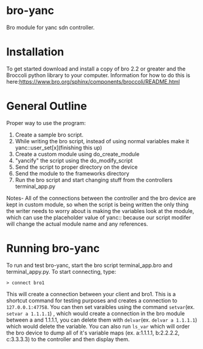 bro-yanc
========

Bro module for yanc sdn controller. 

Installation
============
To get started download and install a copy of bro 2.2 or greater and the Broccoli python library to your computer. Information for how to do this is here:https://www.bro.org/sphinx/components/broccoli/README.html

General Outline
===============
Proper way to use the program: 
1.  Create a sample bro script.  
2.  While writing the bro script, instead of using normal variables make it yanc::user_set[x](finishing this up)
3.  Create a custom module using do_create_module
4.  "yancify" the script using the do_modify_script
5.  Send the script to proper directory on the device
6.  Send the module to the frameworks directory 
7.  Run the bro script and start changing stuff from the controllers terminal_app.py

Notes- All of the connections between the controller and the bro device are kept in custom module, so when the script is being written the only thing the writer needs to worry about is making the variables look at the module, which can use the placeholder value of yanc:: because our script modifer will change the actual module name and any references.

Running bro-yanc
================
To run and test bro-yanc, start the bro script terminal_app.bro and terminal_appy.py. To start connecting, type:

```> connect bro1```

This will create a connection between your client and bro1. This is a shortcut command for testing purposes and creates a connection to ```127.0.0.1:47758```. You can then set varaibles using the command ```setvar```(ex. ```setvar a 1.1.1.1```) , which would create a connection in the bro module between a and 1.1.1.1, you can delete them with ```delvar```(ex. ```delvar a 1.1.1.1```) which would delete the variable. You can also run ```ls_var``` which will order the bro device to dump all of it's variable maps (ex. a:1.1.1.1, b:2.2.2.2, c:3.3.3.3) to the controller and then display them. 




